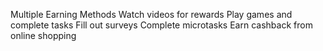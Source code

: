 Multiple Earning Methods
Watch videos for rewards
Play games and complete tasks
Fill out surveys
Complete microtasks
Earn cashback from online shopping
